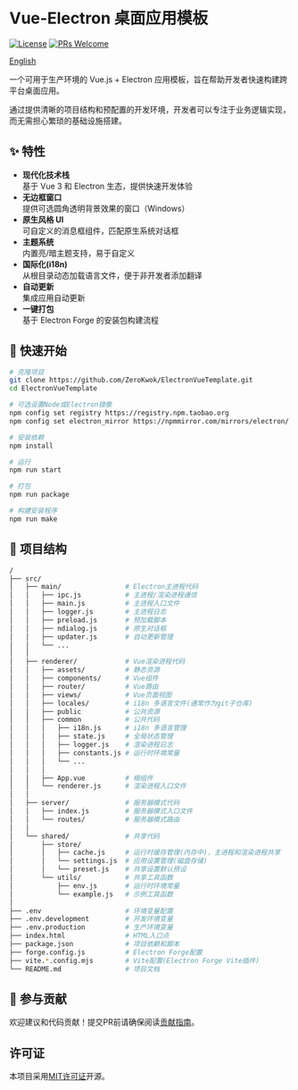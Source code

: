 # Vue-Electron 桌面应用模板

[![License](https://img.shields.io/badge/license-MIT-blue.svg)](LICENSE) [![PRs Welcome](https://img.shields.io/badge/PRs-welcome-brightgreen.svg)](CONTRIBUTING.md)

[English](./README.md)

一个可用于生产环境的 Vue.js + Electron 应用模板，旨在帮助开发者快速构建跨平台桌面应用。

通过提供清晰的项目结构和预配置的开发环境，开发者可以专注于业务逻辑实现，而无需担心繁琐的基础设施搭建。

## ✨ 特性

- **现代化技术栈**  
  基于 Vue 3 和 Electron 生态，提供快速开发体验
- **无边框窗口**  
  提供可选圆角透明背景效果的窗口（Windows）
- **原生风格 UI**  
  可自定义的消息框组件，匹配原生系统对话框
- **主题系统**  
  内置亮/暗主题支持，易于自定义
- **国际化(i18n)**  
  从根目录动态加载语言文件，便于非开发者添加翻译
- **自动更新**  
  集成应用自动更新
- **一键打包**  
  基于 Electron Forge 的安装包构建流程

## 🚀 快速开始

```sh
# 克隆项目
git clone https://github.com/ZeroKwok/ElectronVueTemplate.git
cd ElectronVueTemplate

# 可选设置Node或Electron镜像
npm config set registry https://registry.npm.taobao.org
npm config set electron_mirror https://npmmirror.com/mirrors/electron/

# 安装依赖
npm install

# 运行
npm run start

# 打包
npm run package

# 构建安装程序
npm run make
```

## 🔨 项目结构

```sh
/
├── src/
│   ├── main/                # Electron主进程代码
│   │   ├── ipc.js           # 主进程/渲染进程通信
│   │   ├── main.js          # 主进程入口文件
│   │   ├── logger.js        # 主进程日志
│   │   ├── preload.js       # 预加载脚本
│   │   ├── ndialog.js       # 原生对话框
│   │   ├── updater.js       # 自动更新管理
│   │   └── ...
│   │
│   ├── renderer/            # Vue渲染进程代码
│   │   ├── assets/          # 静态资源
│   │   ├── components/      # Vue组件
│   │   ├── router/          # Vue路由
│   │   ├── views/           # Vue页面视图
│   │   ├── locales/         # i18n 多语言文件(通常作为git子仓库)
│   │   ├── public           # 公共资源
│   │   ├── common           # 公共代码
│   │   │   ├── i18n.js      # i18n 多语言管理
│   │   │   ├── state.js     # 全局状态管理
│   │   │   ├── logger.js    # 渲染进程日志
│   │   │   ├── constants.js # 运行时环境常量
│   │   │   └── ...
│   │   │
│   │   ├── App.vue          # 根组件
│   │   └── renderer.js      # 渲染进程入口文件
│   │
│   ├── server/              # 服务器模式代码
│   │   ├── index.js         # 服务器模式入口文件
│   │   └── routes/          # 服务器模式路由
│   │
│   └── shared/              # 共享代码
│       ├── store/
│       │   ├── cache.js     # 运行时缓存管理(内存中)，主进程和渲染进程共享
│       │   └── settings.js  # 应用设置管理(磁盘存储)
│       │   └── preset.js    # 共享设置默认预设
│       └── utils/           # 共享工具函数
│           ├── env.js       # 运行时环境常量
│           └── example.js   # 示例工具函数
│
├── .env                     # 环境变量配置
├── .env.development         # 开发环境变量
├── .env.production          # 生产环境变量
├── index.html               # HTML入口点
├── package.json             # 项目依赖和脚本
├── forge.config.js          # Electron Forge配置
├── vite.*.config.mjs        # Vite配置(Electron Forge Vite插件)
└── README.md                # 项目文档
```

## 🤝 参与贡献

欢迎建议和代码贡献！提交PR前请确保阅读[贡献指南](CONTRIBUTING.md)。

## 许可证

本项目采用[MIT许可证](LICENSE)开源。
